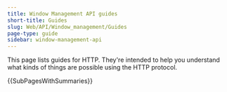```yaml
---
title: Window Management API guides
short-title: Guides
slug: Web/API/Window_management/Guides
page-type: guide
sidebar: window-management-api
---
```


This page lists guides for HTTP.
They're intended to help you understand what kinds of things are possible using the HTTP protocol.

{{SubPagesWithSummaries}}
